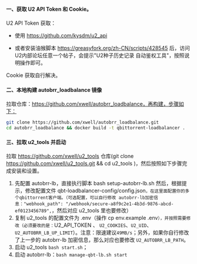 #### 一、获取 U2 API Token 和 Cookie。

U2 API Token 获取：

- 使用 https://github.com/kysdm/u2_api 

- 或者安装油猴脚本 https://greasyfork.org/zh-CN/scripts/428545 后，访问U2内部论坛任意一个帖子，会提示"U2种子历史记录 自动鉴权工具"，按照说明操作即可。

Cookie 获取自行解决。

#### 二、本地构建 autobrr_loadbalance 镜像

拉取仓库：https://github.com/xwell/autobrr_loadbalance，再构建，步骤如下：

```bash
git clone https://github.com/xwell/autobrr_loadbalance.git
cd autobrr_loadbalance && docker build -t qbittorrent-loadbalancer .
```

#### 三、拉取 u2_tools 并启动

拉取 https://github.com/xwell/u2_tools 仓库(git clone https://github.com/xwell/u2_tools.git && cd u2_tools )，然后按照如下步骤完成安装和设置。

1. 先配置 autobrr-lb，直接执行脚本 bash setup-autobrr-lb.sh 然后，根据提示，修改配置文件 qbt-loadbalancer-config/config.json`，在这里面配置你的多个qbittorrent客户端。（可选配置，可以自行修改 autobrr-lb加密信息："webhook_path": "/webhook/secure-a8f9c2e1-4b3d-9876-abcd-ef0123456789",`，然后对应 u2_tools 里也要修改）
2. 复制 u2_tools 的配置文件为 .env（操作 cp env.example .env`），并按照需要修改（必须要改的是：`U2_API_TOKEN 、 `U2_COOKIES`、`U2_UID`、`U2_AUTOBRR_LB_UP_LIMIT`）。注意：限速建议`49MB/s`；另外，如果你自行修改了上一步的 autobrr-lb 加密信息，那么对应也要修改 `U2_AUTOBRR_LB_PATH`。
3. 启动 u2_tools `bash start.sh`；
4. 启动 autobrr-lb：`bash manage-qbt-lb.sh start`